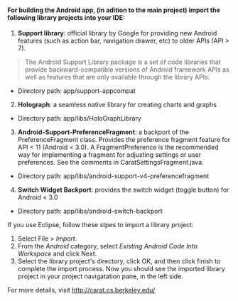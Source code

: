 #### For building the Android app, (in adition to the main project) import the following library projects into your IDE:

1. **Support library**: official library by Google for providing new Android features (such as action bar, navigation drawer, etc) to older APIs (API > 7).

> The Android Support Library package is a set of code libraries that provide backward-compatible versions of Android framework APIs as well as features that are only available through the library APIs.

  * Directory path: app/support-appcompat
 

2. **Holograph**: a seamless native library for creating charts and graphs
  * Directory path: app/libs/HoloGraphLibrary

 
3. **Android-Support-PreferenceFragment**: a backport of the PreferenceFragment class. Provides the preference fragment feature for API < 11 (Android < 3.0). A FragmentPreference is the recommended way for implementing a fragment for adjusting settings or user preferences. See the comments in CaratSettingsFragment.java.
  * Directory path: app/libs/android-support-v4-preferencefragment

 
4. **Switch Widget Backport**: provides the switch widget (toggle button) for Android < 3.0
  * Directory path: app/libs/android-switch-backport


If you use Eclipse, follow these stpes to import a library project:

1. Select File > *Import*.
2. From the *Android* category, select *Existing Android Code Into Workspace* and click Next.
3. Select the library project's directory, click OK, and then click finish to complete the import process. Now you should see the imported library project in your project navigatation pane, in the left side.


For more details, visit http://carat.cs.berkeley.edu/